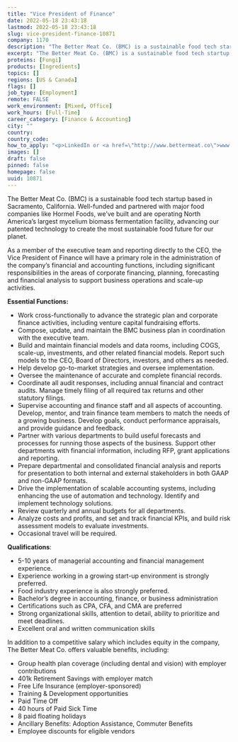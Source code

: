 ```yaml
---
title: "Vice President of Finance"
date: 2022-05-18 23:43:18
lastmod: 2022-05-18 23:43:18
slug: vice-president-finance-10871
company: 1170
description: "The Better Meat Co. (BMC) is a sustainable food tech startup based in Sacramento, California. Well-funded and partnered with major food companies like Hormel Foods, we’ve built and are operating North America’s largest mycelium biomass fermentation facility, advancing our patented technology to create the most sustainable food future for our planet."
excerpt: "The Better Meat Co. (BMC) is a sustainable food tech startup based in Sacramento, California. Well-funded and partnered with major food companies like Hormel Foods, we’ve built and are operating North America’s largest mycelium biomass fermentation facility, advancing our patented technology to create the most sustainable food future for our planet."
proteins: [Fungi]
products: [Ingredients]
topics: []
regions: [US & Canada]
flags: []
job_type: [Employment]
remote: FALSE
work_environment: [Mixed, Office]
work_hours: [Full-Time]
career_category: [Finance & Accounting]
city: ""
country: 
country_code: 
how_to_apply: "<p>LinkedIn or <a href=\"http://www.bettermeat.co\">www.bettermeat.co</a></p>"
images: []
draft: false
pinned: false
homepage: false
uuid: 10871
---
```

<p>The Better Meat Co. (BMC) is a sustainable food tech startup based in Sacramento, California. Well-funded and partnered with major food companies like Hormel Foods, we’ve built and are operating North America’s largest mycelium biomass fermentation facility, advancing our patented technology to create the most sustainable food future for our planet.</p>
<p>As a member of the executive team and reporting directly to the CEO, the Vice President of Finance will have a primary role in the administration of the company’s financial and accounting functions, including significant responsibilities in the areas of corporate financing, planning, forecasting and financial analysis to support business operations and scale-up activities.</p>
<p><strong>Essential Functions:</strong></p>
<ul>
<li>Work cross-functionally to advance the strategic plan and corporate finance activities, including venture capital fundraising efforts.</li>
<li>Compose, update, and maintain the BMC business plan in coordination with the executive team.</li>
<li>Build and maintain financial models and data rooms, including COGS, scale-up, investments, and other related financial models. Report such models to the CEO, Board of Directors, investors, and others as needed.</li>
<li>Help develop go-to-market strategies and oversee implementation.</li>
<li>Oversee the maintenance of accurate and complete financial records.</li>
<li>Coordinate all audit responses, including annual financial and contract audits. Manage timely filing of all required tax returns and other statutory filings.</li>
<li>Supervise accounting and finance staff and all aspects of accounting. Develop, mentor, and train finance team members to match the needs of a growing business. Develop goals, conduct performance appraisals, and provide guidance and feedback.</li>
<li>Partner with various departments to build useful forecasts and processes for running those aspects of the business. Support other departments with financial information, including RFP, grant applications and reporting.</li>
<li>Prepare departmental and consolidated financial analysis and reports for presentation to both internal and external stakeholders in both GAAP and non-GAAP formats.</li>
<li>Drive the implementation of scalable accounting systems, including enhancing the use of automation and technology. Identify and implement technology solutions.</li>
<li>Review quarterly and annual budgets for all departments.</li>
<li>Analyze costs and profits, and set and track financial KPIs, and build risk assessment models to evaluate investments.</li>
<li>Occasional travel will be required.</li>
</ul>
<p><strong>Qualifications</strong>:</p>
<ul>
<li>5-10 years of managerial accounting and financial management experience.</li>
<li>Experience working in a growing start-up environment is strongly preferred.</li>
<li>Food industry experience is also strongly preferred.</li>
<li>Bachelor’s degree in accounting, finance, or business administration</li>
<li>Certifications such as CPA, CFA, and CMA are preferred</li>
<li>Strong organizational skills, attention to detail, ability to prioritize and meet deadlines.</li>
<li>Excellent oral and written communication skills</li>
</ul>
<p>In addition to a competitive salary which includes equity in the company, The Better Meat Co. offers valuable benefits, including:</p>
<ul>
<li>Group health plan coverage (including dental and vision) with employer contributions</li>
<li>401k Retirement Savings with employer match</li>
<li>Free Life Insurance (employer-sponsored)</li>
<li>Training & Development opportunities</li>
<li>Paid Time Off</li>
<li>40 hours of Paid Sick Time</li>
<li>8 paid floating holidays</li>
<li>Ancillary Benefits: Adoption Assistance, Commuter Benefits</li>
<li>Employee discounts for eligible vendors</li>
</ul>
